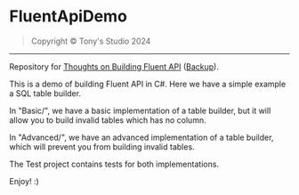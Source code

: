 # FluentApiDemo

> Copyright &copy; Tony's Studio 2024

---

Repository for [Thoughts on Building Fluent API](https://www.tonys-studio.top/posts/Thoughts-on-Building-Fluent-API/) ([Backup](https://lord-turmoil.github.io/posts/Thoughts-on-Building-Fluent-API/)).

This is a demo of building Fluent API in C#. Here we have a simple example a SQL table builder.

In "Basic/", we have a basic implementation of a table builder, but it will allow you to build invalid tables which has no column.

In "Advanced/", we have an advanced implementation of a table builder, which will prevent you from building invalid tables.

The Test project contains tests for both implementations.

Enjoy! :)